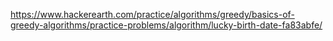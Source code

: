 https://www.hackerearth.com/practice/algorithms/greedy/basics-of-greedy-algorithms/practice-problems/algorithm/lucky-birth-date-fa83abfe/
